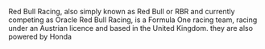 Red Bull Racing, 
also simply known as Red Bull or RBR 
and currently competing as Oracle Red Bull Racing, 
is a Formula One racing team, 
racing under an Austrian licence and based in the United Kingdom.
they are also powered by Honda